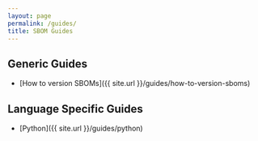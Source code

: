 ```yaml
---
layout: page
permalink: /guides/
title: SBOM Guides
---
```


## Generic Guides

- [How to version SBOMs]({{ site.url }}/guides/how-to-version-sboms)

## Language Specific Guides

- [Python]({{ site.url }}/guides/python)
